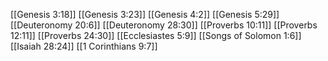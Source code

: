 [[Genesis 3:18]]
[[Genesis 3:23]]
[[Genesis 4:2]]
[[Genesis 5:29]]
[[Deuteronomy 20:6]]
[[Deuteronomy 28:30]]
[[Proverbs 10:11]]
[[Proverbs 12:11]]
[[Proverbs 24:30]]
[[Ecclesiastes 5:9]]
[[Songs of Solomon 1:6]]
[[Isaiah 28:24]]
[[1 Corinthians 9:7]]
